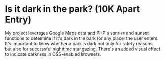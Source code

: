 # Is it dark in the park? (10K Apart Entry)

My project leverages Google Maps data and PHP's sunrise and sunset functions to determine if it's dark in the park (or any place) the user enters. It's important to know whether a park is dark not only for safety reasons, but also for successful nighttime star gazing. There's an added visual effect to indicate darkness in CSS-enabled browsers.
